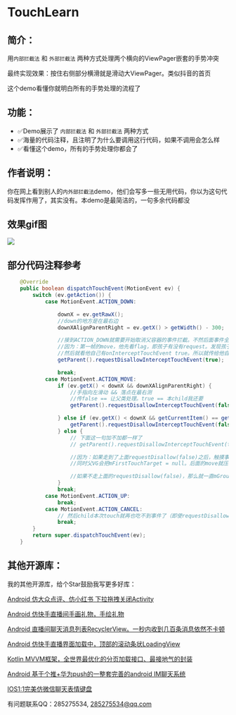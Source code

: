 # TouchLearn

## 简介：

用`内部拦截法` 和 `外部拦截法` 两种方式处理两个横向的ViewPager嵌套的手势冲突

最终实现效果：按住右侧部分横滑就是滑动大ViewPager。类似抖音的首页

这个demo看懂你就明白所有的手势处理的流程了

## 功能：
- ✅Demo展示了 `内部拦截法` 和 `外部拦截法` 两种方式
- ✅海量的代码注释，且注明了为什么要调用这行代码，如果不调用会怎么样
- ✅看懂这个demo，所有的手势处理你都会了

## 作者说明：
你在网上看到别人的`内外部拦截法`demo，他们会写多一些无用代码，你以为这句代码发挥作用了，其实没有。本demo是最简洁的，一句多余代码都没


## 效果gif图
![](https://upload-images.jianshu.io/upload_images/26002059-771ce6bc9b798289.gif)


## 部分代码注释参考

```java
    @Override
    public boolean dispatchTouchEvent(MotionEvent ev) {
        switch (ev.getAction()) {
            case MotionEvent.ACTION_DOWN:

                downX = ev.getRawX();
                //down的地方是在最右边
                downXAlignParentRight = ev.getX() > getWidth() - 300;

                //接到ACTION_DOWN就需要开始取消父容器的事件拦截。不然后面事件全是大容器的onTouchEvent的
                //因为：第一帧的move，他先看flag，即孩子有没有request。发现孩子没有request（因为down的时候给child机会了，就是这里）
                //然后就看他自己有onInterceptTouchEvent true。所以就传给他自己的onTouchEvent了
                getParent().requestDisallowInterceptTouchEvent(true);

                break;
            case MotionEvent.ACTION_MOVE:
                if (ev.getX() < downX && downXAlignParentRight) {
                    //手指向左滑动 && 落点在最右测
                    //传false == 让父类处理。true == 本child我还要
                    getParent().requestDisallowInterceptTouchEvent(false);

                } else if (ev.getX() < downX && getCurrentItem() == getAdapter().getCount() - 1){
                    getParent().requestDisallowInterceptTouchEvent(false);
                } else {
                    // 下面这一句加不加都一样了
                    // getParent().requestDisallowInterceptTouchEvent(true);

                    //因为：如果走到了上面requestDisallow(false)之后，触摸事件就被父VG收回了，然后丢给本child一个Cancel
                    //同时父VG会把mFirstTouchTarget = null。后面的move就压根就不看mGroupFlags了。 然后child本次touch就再也吃不到事件了（即使requestDisallow(true)）

                    //如果不走上面的requestDisallow(false)，那么就一直mGroupFlags == true；mFirstTouchTarget == 本child
                }
                break;
            case MotionEvent.ACTION_UP:
                break;
            case MotionEvent.ACTION_CANCEL:
                // 然后child本次touch就再也吃不到事件了（即使requestDisallow(true)）
                break;
        }
        return super.dispatchTouchEvent(ev);
    }
```

## 其他开源库：
我的其他开源库，给个Star鼓励我写更多好库：

[Android 仿大众点评、仿小红书 下拉拖拽关闭Activity](https://github.com/QDong415/QDragClose)

[Android 仿快手直播间手画礼物，手绘礼物](https://github.com/QDong415/QDrawGift)

[Android 直播间聊天消息列表RecyclerView。一秒内收到几百条消息依然不卡顿](https://github.com/QDong415/QLiveMessageHelper)

[Android 仿快手直播界面加载中，顶部的滚动条状LoadingView](https://github.com/QDong415/QStripeView)

[Kotlin MVVM框架，全世界最优化的分页加载接口、最接地气的封装](https://github.com/QDong415/QKotlin)

[Android 基于个推+华为push的一整套完善的android IM聊天系统](https://github.com/QDong415/iTopicChat)

[IOS1:1完美仿微信聊天表情键盘](https://github.com/QDong415/QKeyboardEmotionView)

有问题联系QQ：285275534, 285275534@qq.com